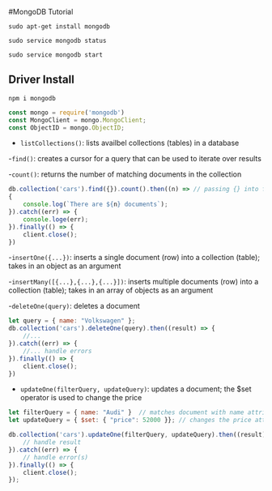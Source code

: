 #MongoDB Tutorial

`sudo apt-get install mongodb`

`sudo service mongodb status`

`sudo service mongodb start`

## Driver Install
`npm i mongodb`

```js
const mongo = require('mongodb')
const MongoClient = mongo.MongoClient;
const ObjectID = mongo.ObjectID;
```


- `listCollections()`: lists availbel collections (tables) in a database



-`find()`: creates a cursor for a query that can be used to iterate over results



-`count()`: returns the number of matching documents in the collection

```js
db.collection('cars').find({}).count().then((n) => // passing {} into find() returns all documents
{
    console.log(`There are ${n} documents`);
}).catch((err) => {
    console.loge(err);
}).finally(() => {
    client.close();
})
```


-`insertOne({...})`: inserts a single document (row) into a collection (table); takes in an object as an argument

-`insertMany([{...},{...},{...}])`: inserts multiple documents (row) into a collection (table); takes in an array of objects as an argument


-`deleteOne(query)`: deletes a document

```js
let query = { name: "Volkswagen" };
db.collection('cars').deleteOne(query).then((result) => {
    //...
}).catch((err) => {
    //... handle errors
}).finally(() => {
    client.close();
})
```

- `updateOne(filterQuery, updateQuery)`: updates a document; the $set operator is used to change the price

```js
let filterQuery = { name: "Audi" }  // matches document with name attribute
let updateQuery = { $set: { "price": 52000 }}; // changes the price attribute of the "Audi"

db.collection('cars').updateOne(filterQuery, updateQuery).then((result) => {
    // handle result
}).catch((err) => {
    // handle error(s)
}).finally(() => {
    client.close();
});
```
